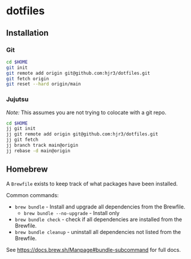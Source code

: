 # dotfiles

## Installation

### Git

```bash
cd $HOME
git init
git remote add origin git@github.com:hjr3/dotfiles.git
git fetch origin
git reset --hard origin/main
```

### Jujutsu

_Note:_ This assumes you are not trying to colocate with a git repo.

```bash
cd $HOME
jj git init
jj git remote add origin git@github.com:hjr3/dotfiles.git
jj git fetch
jj branch track main@origin
jj rebase -d main@origin
```

## Homebrew

A `Brewfile` exists to keep track of what packages have been installed.

Common commands:

- `brew bundle` - Install and upgrade all dependencies from the Brewfile.
   - `brew bundle --no-upgrade` - Install only
- `brew bundle check` - check if all dependencies are installed from the Brewfile.
- `brew bundle cleanup` - uninstall all dependencies not listed from the Brewfile. 

See https://docs.brew.sh/Manpage#bundle-subcommand for full docs.
